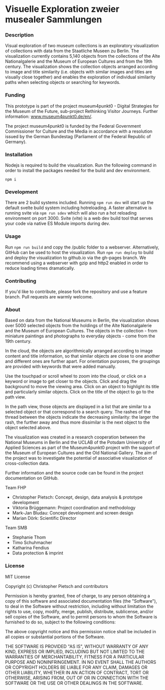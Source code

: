 ﻿# Visuelle Exploration zweier musealer Sammlungen

### Description
Visual exploration of two museum collections is an exploratory visualization of collections with data from the Staatliche Museen zu Berlin. The visualization currently contains 5,140 objects from the collections of the Alte Nationalgalerie and the Museum of European Cultures and from the 19th century. The visualization shows the collection objects arranged according to image and title similarity (i.e. objects with similar images and titles are visually close together) and enables the exploration of individual similarity paths when selecting objects or searching for keywords.

### Funding
This prototype is part of the project museum4punkt0 - Digital Strategies for the Museum of the Future, sub-project Rethinking Visitor Journeys. Further information: www.museum4punkt0.de/en/.

The project museum4punkt0 is funded by the Federal Government Commissioner for Culture and the Media in accordance with a resolution issued by the German Bundestag (Parliament of the Federal Republic of Germany).

### Installation
Nodejs is required to build the visualization. Run the following command in order to install the packages needed for the build and dev environment.
```
npm i
```

### Development
There are 2 build systems included. Running `npm run dev` will start up the default svelte build system including hotreloading. A faster alternative is running svite via `npm run sdev` which will also run a hot reloading environment on port 3000. Svite (vite) is a web dev build tool that serves your code via native ES Module imports during dev.

### Usage
Run `npm run build` and copy the /public folder to a webserver. Alternatively, GitHub can be used to host the visualization. Run `npm run deploy` to build and deploy the visualization to github.io via the gh-pages branch.
We recommend using a webserver with gzip and http2 enabled in order to reduce loading times dramatically.

### Contributing
If you'd like to contribute, please fork the repository and use a feature branch. Pull requests are warmly welcome.

### About
Based on data from the National Museums in Berlin, the visualization shows over 5000 selected objects from the holdings of the Alte Nationalgalerie and the Museum of European Cultures. The objects in the collection - from miniature paintings and photographs to everyday objects - come from the 19th century.

In the cloud, the objects are algorithmically arranged according to image content and title information, so that similar objects are close to one another and different ones are further apart. For orientation purposes, the groupings are provided with keywords that were added manually.

Use the touchpad or scroll wheel to zoom into the cloud, or click on a keyword or image to get closer to the objects. Click and drag the background to move the viewing area. Click on an object to highlight its title and particularly similar objects. Click on the title of the object to go to the path view.

In the path view, those objects are displayed in a list that are similar to a selected object or that correspond to a search query. The rashes of the thread between the objects indicate the decreasing similarity: the larger the rash, the further away and thus more dissimilar is the next object to the object selected above.

The visualization was created in a research cooperation between the National Museums in Berlin and the UCLAB of the Potsdam University of Applied Sciences as part of the Museum4punkt0 project with the support of the Museum of European Cultures and the Old National Gallery. The aim of the project was to investigate the potential of associative visualization of cross-collection data.

Further information and the source code can be found in the project documentation on GitHub.

Team FHP
- Christopher Pietsch: Concept, design, data analysis & prototype development
- Viktoria Brüggemann: Project coordination and methodology
- Mark-Jan Bludau: Concept development and screen design
- Marian Dörk: Scientific Director

Team SMB
- Stephanie Thom
- Timo Schuhmacher
- Katharina Fendius
- Data protection & imprint

### License
MIT License

Copyright (c) Christopher Pietsch and contributors

Permission is hereby granted, free of charge, to any person obtaining a copy
of this software and associated documentation files (the "Software"), to deal
in the Software without restriction, including without limitation the rights
to use, copy, modify, merge, publish, distribute, sublicense, and/or sell
copies of the Software, and to permit persons to whom the Software is
furnished to do so, subject to the following conditions:

The above copyright notice and this permission notice shall be included in all
copies or substantial portions of the Software.

THE SOFTWARE IS PROVIDED "AS IS", WITHOUT WARRANTY OF ANY KIND, EXPRESS OR
IMPLIED, INCLUDING BUT NOT LIMITED TO THE WARRANTIES OF MERCHANTABILITY,
FITNESS FOR A PARTICULAR PURPOSE AND NONINFRINGEMENT. IN NO EVENT SHALL THE
AUTHORS OR COPYRIGHT HOLDERS BE LIABLE FOR ANY CLAIM, DAMAGES OR OTHER
LIABILITY, WHETHER IN AN ACTION OF CONTRACT, TORT OR OTHERWISE, ARISING FROM,
OUT OF OR IN CONNECTION WITH THE SOFTWARE OR THE USE OR OTHER DEALINGS IN THE
SOFTWARE.

